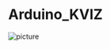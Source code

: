 # Arduino_KVIZ

![picture](file:///C:/Users/U207.02/Downloads/Posnetek%20zaslona%202024-05-15%20074815.png)  


